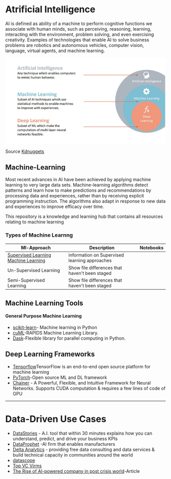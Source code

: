 # Atrificial Intelligence

AI is defined as ability of a machine to perform cognitive functions we associate with human minds, such as perceiving, reasoning, learning, interacting with the environment, problem solving, and even exercising creativity. Examples of technologies that enable AI to solve business problems are robotics and autonomous vehicles, computer vision, language, virtual agents, and machine learning.

![simple definition of AI](https://github.com/Jean-njoroge/Machine-Learning-Resources/blob/master/Images/ai-machine-learning-deep-learning-1.jpg)

Source [Kdnuggets](https://www.kdnuggets.com/2017/07/rapidminer-ai-machine-learning-deep-learning.html)



## Machine-Learning
Most recent advances in AI have been achieved by applying machine learning to very large data sets. Machine-learning algorithms detect patterns and learn how to make predictions and recommendations by processing data and experiences, rather than by receiving explicit programming instruction. The algorithms also adapt in response to new data and experiences to improve efficacy over time.

This repository is a knowledge and learning hub that contains all resources relating to machine learning

### Types of Machine Learnng

| Ml-Approach| Description | Notebooks |
| --- | --- | --- |
| [Supervised Learning Machine Learning ](https://github.com/Jean-njoroge/Machine-Learning-Resources/tree/master/supervised_learning) | information on Supervised learning approaches |
| Un-Supervised Learning | Show file differences that haven't been staged |
| Semi-Supervised Learning | Show file differences that haven't been staged |

 
 ## Machine Learning Tools
 
 #### General Purpose Machine Learning

* [scikit-learn](https://scikit-learn.org/stable/)- Machine learning in Python
* [cuML](https://github.com/rapidsai/cuml)-RAPIDS Machine Learning Library.
* [Dask](https://dask.org/)-Flexible library for parallel computing in Python.


## Deep Learning Frameworks
* [Tensorflow](https://www.tensorflow.org/)TensorFlow is an end-to-end open source platform for machine learning
* [PyTorch](https://pytorch.org/)-Open source ML and DL framework
* [Chainer](https://chainer.org/) - A Powerful, Flexible, and Intuitive Framework for Neural Networks. Supports CUDA computation & requires a few lines of code of GPU



_____
# Data-Driven Use Cases
* [DataStories](https://dataprophet.com/) - A.I. tool that within 30 minutes explains how you can understand, predict, and drive your business KPIs 
* [DataProphet](https://datastories.com/) -AI firm that enables manufacturers
* [Delta Analytics](http://www.deltanalytics.org/) - providing free data consulting and data services & build technical capacity in communities around the world
* [datascope](https://datascopesystems.com/)
* [Top VC Virms](https://growthlist.co/blog/ai-vc)
* [The Rise of AI-powered company in post crisis world](https://www.bcg.com/en-us/publications/2020/business-applications-artificial-intelligence-post-covid)-Article
